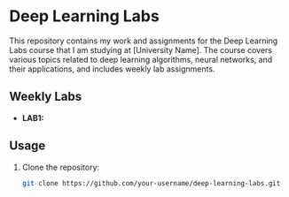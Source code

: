 # Deep Learning Labs

This repository contains my work and assignments for the Deep Learning Labs course that I am studying at [University Name]. The course covers various topics related to deep learning algorithms, neural networks, and their applications, and includes weekly lab assignments.

## Weekly Labs
- **LAB1:** 

## Usage
1. Clone the repository:
   ```bash
   git clone https://github.com/your-username/deep-learning-labs.git
